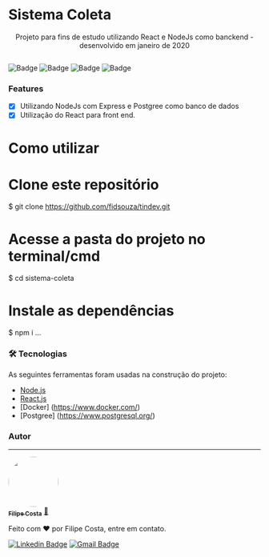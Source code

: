 # Sistema Coleta
<p id="sobre" align="center">Projeto para fins de estudo utilizando React e NodeJs como banckend - desenvolvido em janeiro de 2020</p>
<img href="/video-ecoleta.gif"/>

![Badge](https://img.shields.io/badge/Code-JavaScript-yellow)
![Badge](https://img.shields.io/badge/Node-Version%20%3A%2012.18.3-brightgreen)
![Badge](https://img.shields.io/badge/Status-Conclu%C3%ADdo-green)
![Badge](https://img.shields.io/github/downloads/fidsouza/sistema-coleta/total)


### Features

- [x] Utilizando NodeJs com Express e Postgree como banco de dados
- [x] Utilização do React para front end.

# Como utilizar
# Clone este repositório
$ git clone <https://github.com/fidsouza/tindev.git>

# Acesse a pasta do projeto no terminal/cmd
$ cd sistema-coleta

# Instale as dependências
$ npm i ...


### 🛠 Tecnologias

As seguintes ferramentas foram usadas na construção do projeto:

- [Node.js](https://nodejs.org/en/)
- [React.js](https://pt-br.reactjs.org/)
- [Docker] (https://www.docker.com/)
- [Postgree] (https://www.postgresql.org/)


### Autor
---

<a href="https://blog.rocketseat.com.br/author/thiago/">
 <img style="border-radius: 50%;" src="https://avatars3.githubusercontent.com/u/24476870?s=400&u=e348878d79bbfa4dc688949fb437f84ded5d4660&v=4" width="100px;" alt=""/>
 <br />
 <sub><b>Filipe Costa</b></sub></a> <a href="https://www.filipedacosta.com" title="Filipe Code">🚀</a>


Feito com ❤️ por Filipe Costa, entre em contato.

[![Linkedin Badge](https://img.shields.io/badge/-Filipe-blue?style=flat-square&logo=Linkedin&logoColor=white&link=https://www.linkedin.com/in/filipe-souza-836a9b26/)](https://www.linkedin.com/in/filipe-souza-836a9b26/) 
[![Gmail Badge](https://img.shields.io/badge/-filipe.cdesouza@gmail.com-c14438?style=flat-square&logo=Gmail&logoColor=white&link=mailto:filipe.cdesouza@gmail.com)](mailto:filipe.cdesouza@gmail.com)






